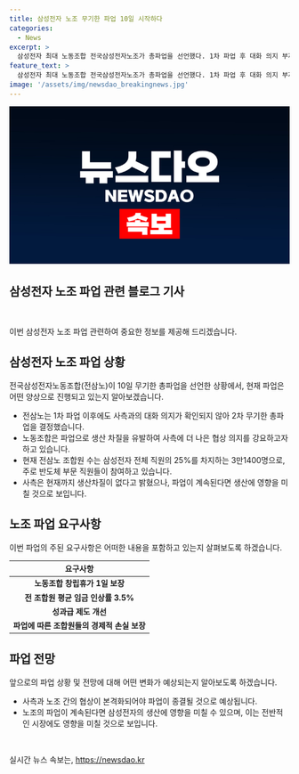 ```yaml
---
title: 삼성전자 노조 무기한 파업 10일 시작하다
categories:
  - News
excerpt: >
  삼성전자 최대 노동조합 전국삼성전자노조가 총파업을 선언했다. 1차 파업 후 대화 의지 부재로 10일부터 2차 무기한 총파업을 진행할 것이고, 파업 조합원의 요구사항과 경제적 손실 보장을 요구한다. 25%의 삼성전자 직원이 참여하며, DS(반도체)부문이 주를 이룬다. 이에 대해 삼성전자는 현재까지 생산차질은 없다고 밝혔다. (150자)
feature_text: >
  삼성전자 최대 노동조합 전국삼성전자노조가 총파업을 선언했다. 1차 파업 후 대화 의지 부재로 10일부터 2차 무기한 총파업을 진행할 것이고, 파업 조합원의 요구사항과 경제적 손실 보장을 요구한다. 25%의 삼성전자 직원이 참여하며, DS(반도체)부문이 주를 이룬다. 이에 대해 삼성전자는 현재까지 생산차질은 없다고 밝혔다. (150자)
image: '/assets/img/newsdao_breakingnews.jpg'
---
```


<p><img src="/assets/img/newsdao_breakingnews.jpg" alt="ranknews 속보" /></p>

<h2 data-ke-size="size26">삼성전자 노조 파업 관련 블로그 기사</h2>

<p data-ke-size="size16">&nbsp;</p>

<p>이번 삼성전자 노조 파업 관련하여 중요한 정보를 제공해 드리겠습니다.</p>

<h2 data-ke-size="size24">삼성전자 노조 파업 상황</h2>

<p data-ke-size="size16">전국삼성전자노동조합(전삼노)이 10일 무기한 총파업을 선언한 상황에서, 현재 파업은 어떤 양상으로 진행되고 있는지 알아보겠습니다.</p>

<ul>
<li>전삼노는 1차 파업 이후에도 사측과의 대화 의지가 확인되지 않아 2차 무기한 총파업을 결정했습니다.</li>
<li>노동조합은 파업으로 생산 차질을 유발하여 사측에 더 나은 협상 의지를 강요하고자 하고 있습니다.</li>
<li>현재 전삼노 조합원 수는 삼성전자 전체 직원의 25%를 차지하는 3만1400명으로, 주로 반도체 부문 직원들이 참여하고 있습니다.</li>
<li>사측은 현재까지 생산차질이 없다고 밝혔으나, 파업이 계속된다면 생산에 영향을 미칠 것으로 보입니다.</li>
</ul>

<h2 data-ke-size="size24">노조 파업 요구사항</h2>

<p data-ke-size="size16">이번 파업의 주된 요구사항은 어떠한 내용을 포함하고 있는지 살펴보도록 하겠습니다.</p>

<table>
<thead>
<tr>
<th style="text-align: center;">요구사항</th>
</tr>
</thead>
<tbody>
<tr>
<td style="text-align: center; height: 17px;"><b>노동조합 창립휴가 1일 보장</b></td>
</tr>
<tr>
<td style="text-align: center; height: 17px;"><b>전 조합원 평균 임금 인상률 3.5%</b></td>
</tr>
<tr>
<td style="text-align: center; height: 17px;"><b>성과급 제도 개선</b></td>
</tr>
<tr>
<td style="text-align: center; height: 17px;"><b>파업에 따른 조합원들의 경제적 손실 보장</b></td>
</tr>
</tbody>
</table>

<h2 data-ke-size="size24">파업 전망</h2>

<p data-ke-size="size16">앞으로의 파업 상황 및 전망에 대해 어떤 변화가 예상되는지 알아보도록 하겠습니다.</p>

<ul>
<li>사측과 노조 간의 협상이 본격화되어야 파업이 종결될 것으로 예상됩니다.</li>
<li>노조의 파업이 계속된다면 삼성전자의 생산에 영향을 미칠 수 있으며, 이는 전반적인 시장에도 영향을 미칠 것으로 보입니다.</li>
</ul>

<p data-ke-size="size16">&nbsp;</p>
실시간 뉴스 속보는, <a href="https://newsdao.kr" rel="dofollow">https://newsdao.kr</a>


